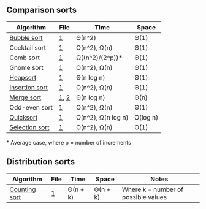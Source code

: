 ## Comparison sorts

| Algorithm              | File                 | Time               | Space    |
|------------------------|----------------------|--------------------|----------|
| [Bubble sort][01_a]    | [1][01_1]            | Θ(n^2)             | Θ(1)     |
|  Cocktail sort         | [1][02_1]            | O(n^2), Ω(n)       | Θ(1)     |
|  Comb sort             | [1][03_1]            | Ω((n^2)/(2^p))\*   | Θ(1)     |
|  Gnome sort            | [1][04_1]            | O(n^2), Ω(n)       | Θ(1)     |
| [Heapsort][05_a]       | [1][05_1]            | Θ(n log n)         | Θ(1)     |
| [Insertion sort][06_a] | [1][06_1]            | O(n^2), Ω(n)       | Θ(1)     |
| [Merge sort][07_a]     | [1][07_1], [2][07_2] | Θ(n log n)         | Θ(n)     |
|  Odd-even sort         | [1][08_1]            | O(n^2), Ω(n)       | Θ(1)     |
| [Quicksort][09_a]      | [1][09_1]            | O(n^2), Ω(n log n) | O(log n) |
| [Selection sort][10_a] | [1][10_1]            | O(n^2), Ω(n)       | Θ(1)     |

\* Average case, where p = number of increments

  [01_a]: http://www.growingwiththeweb.com/2014/02/bubble-sort.html
  [01_1]: bubble-sort.js
  [02_1]: cocktail-sort.js
  [03_1]: comb-sort.js
  [04_1]: gnome-sort.js
  [05_a]: http://www.growingwiththeweb.com/2012/11/algorithm-heapsort.html
  [05_1]: heapsort.js
  [06_a]: http://www.growingwiththeweb.com/2012/11/algorithm-insertion-sort.html
  [06_1]: insertion-sort.js
  [07_a]: http://www.growingwiththeweb.com/2012/11/algorithm-merge-sort.html
  [07_1]: merge-sort.js
  [07_2]: merge-sort-bottom-up.js
  [08_1]: odd-even-sort.js
  [09_a]: http://www.growingwiththeweb.com/2012/12/algorithm-quicksort.html
  [09_1]: quicksort.js
  [10_a]: http://www.growingwiththeweb.com/2013/12/selection-sort.html
  [10_1]: selection-sort.js

## Distribution sorts

| Algorithm              | File                 | Time               | Space    | Notes
|------------------------|----------------------|--------------------|----------|-------
| [Counting sort][d01_a] | [1][d01_1]           | Θ(n + k)           | Θ(n + k) | Where k = number of possible values

  [d01_a]: http://www.growingwiththeweb.com/2014/05/counting-sort.html
  [d01_1]: counting-sort.js

